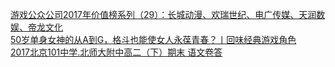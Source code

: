   
[游戏公众公司2017年价值榜系列（29）：长城动漫、欢瑞世纪、电广传媒、天润数娱、帝龙文化](http://www.dianyue.me/archives/552/jebgevrw11id1gov/)  
[50岁单身女神的从A到G，格斗也能使女人永葆青春？丨回味经典游戏角色](http://www.dianyue.me/archives/525/hzl2r5dk07vtyavn/)  
[2017北京101中学.北师大附中高二（下）期末 语文卷答](http://www.dianyue.me/archives/123/a1vt40kbd8mvs9vo/)
